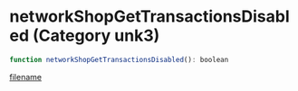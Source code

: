 # networkShopGetTransactionsDisabled (Category unk3)

```js
function networkShopGetTransactionsDisabled(): boolean
```

[filename](networkShopGetTransactionsDisabled_m.md ':include')